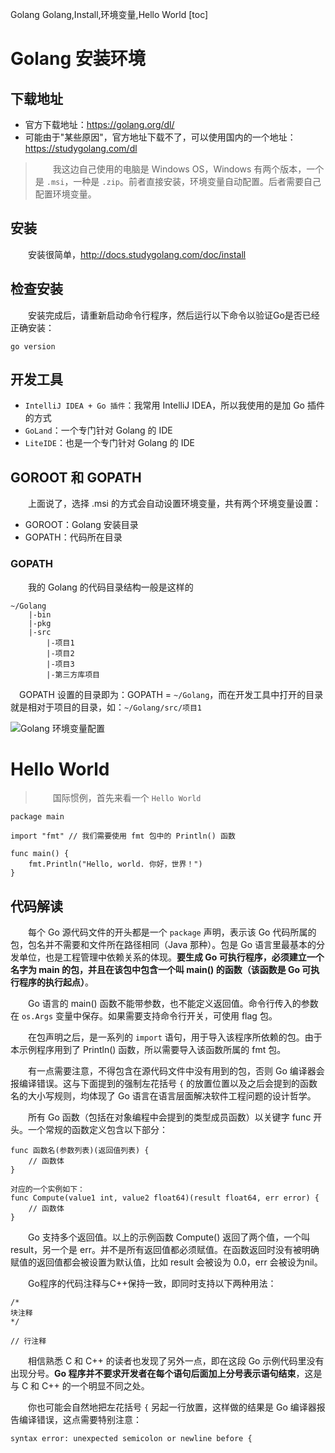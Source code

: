 Golang
Golang,Install,环境变量,Hello World
[toc]

# Golang 安装环境

## 下载地址

* 官方下载地址：https://golang.org/dl/
* 可能由于"某些原因"，官方地址下载不了，可以使用国内的一个地址：https://studygolang.com/dl

> &emsp;&emsp;我这边自己使用的电脑是 Windows OS，Windows 有两个版本，一个是 `.msi`，一种是 `.zip`。前者直接安装，环境变量自动配置。后者需要自己配置环境变量。

## 安装

&emsp;&emsp;安装很简单，http://docs.studygolang.com/doc/install

## 检查安装

&emsp;&emsp;安装完成后，请重新启动命令行程序，然后运行以下命令以验证Go是否已经正确安装：

```
go version
```

## 开发工具

* `IntelliJ IDEA + Go 插件`：我常用 IntelliJ IDEA，所以我使用的是加 Go 插件的方式
* `GoLand`：一个专门针对 Golang 的 IDE
* `LiteIDE`：也是一个专门针对 Golang 的 IDE

## GOROOT 和 GOPATH

&emsp;&emsp;上面说了，选择 .msi 的方式会自动设置环境变量，共有两个环境变量设置：

* GOROOT：Golang 安装目录
* GOPATH：代码所在目录

### GOPATH

&emsp;&emsp;我的 Golang 的代码目录结构一般是这样的

```
~/Golang
	|-bin
	|-pkg
	|-src
		|-项目1
		|-项目2
		|-项目3
		|-第三方库项目
```

&emsp;GOPATH 设置的目录即为：GOPATH = `~/Golang`，而在开发工具中打开的目录就是相对于项目的目录，如：`~/Golang/src/项目1`

![Golang 环境变量配置](http://img.lynchj.com/2745609632f4415cb6da45679c68113a.png)

# Hello World

> &emsp;&emsp;国际惯例，首先来看一个 `Hello World`

```
package main

import "fmt" // 我们需要使用 fmt 包中的 Println() 函数

func main() {
	fmt.Println("Hello, world. 你好，世界！")
}
```

## 代码解读

&emsp;&emsp;每个 Go 源代码文件的开头都是一个 `package` 声明，表示该 Go 代码所属的包，包名并不需要和文件所在路径相同（Java 那种）。包是 Go 语言里最基本的分发单位，也是工程管理中依赖关系的体现。**要生成 Go 可执行程序，必须建立一个名字为 main 的包，并且在该包中包含一个叫 main() 的函数（该函数是 Go 可执行程序的执行起点）**。

&emsp;&emsp;Go 语言的 main() 函数不能带参数，也不能定义返回值。命令行传入的参数在 `os.Args` 变量中保存。如果需要支持命令行开关，可使用 flag 包。

&emsp;&emsp;在包声明之后，是一系列的 `import` 语句，用于导入该程序所依赖的包。由于本示例程序用到了 Println() 函数，所以需要导入该函数所属的 fmt 包。

&emsp;&emsp;有一点需要注意，不得包含在源代码文件中没有用到的包，否则 Go 编译器会报编译错误。这与下面提到的强制左花括号 `{` 的放置位置以及之后会提到的函数名的大小写规则，均体现了 Go 语言在语言层面解决软件工程问题的设计哲学。

&emsp;&emsp;所有 Go 函数（包括在对象编程中会提到的类型成员函数）以关键字 func 开头。一个常规的函数定义包含以下部分：

```
func 函数名(参数列表)(返回值列表) {
	// 函数体
}

对应的一个实例如下：
func Compute(value1 int, value2 float64)(result float64, err error) {
	// 函数体
}
```

&emsp;&emsp;Go 支持多个返回值。以上的示例函数 Compute() 返回了两个值，一个叫 result，另一个是 err。并不是所有返回值都必须赋值。在函数返回时没有被明确赋值的返回值都会被设置为默认值，比如 result 会被设为 0.0，err 会被设为nil。

&emsp;&emsp;Go程序的代码注释与C++保持一致，即同时支持以下两种用法：

```
/*
块注释
*/

// 行注释
```

&emsp;&emsp;相信熟悉 C 和 C++ 的读者也发现了另外一点，即在这段 Go 示例代码里没有出现分号。**Go 程序并不要求开发者在每个语句后面加上分号表示语句结束**，这是与 C 和 C++ 的一个明显不同之处。

&emsp;&emsp;你也可能会自然地把左花括号 `{` 另起一行放置，这样做的结果是 Go 编译器报告编译错误，这点需要特别注意：

```
syntax error: unexpected semicolon or newline before {
```
